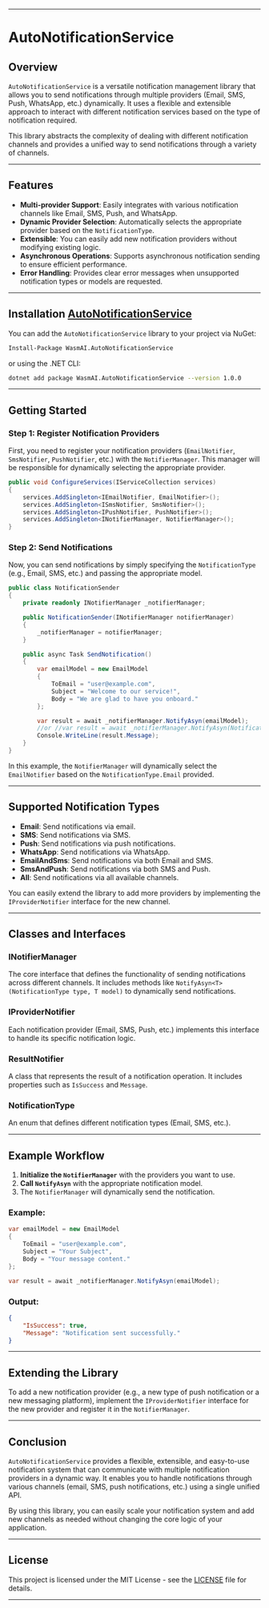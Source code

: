 ﻿
---

# **AutoNotificationService**

## Overview
`AutoNotificationService` is a versatile notification management library that allows you to send notifications through multiple providers (Email, SMS, Push, WhatsApp, etc.) dynamically. It uses a flexible and extensible approach to interact with different notification services based on the type of notification required.

This library abstracts the complexity of dealing with different notification channels and provides a unified way to send notifications through a variety of channels.

---

## Features
- **Multi-provider Support**: Easily integrates with various notification channels like Email, SMS, Push, and WhatsApp.
- **Dynamic Provider Selection**: Automatically selects the appropriate provider based on the `NotificationType`.
- **Extensible**: You can easily add new notification providers without modifying existing logic.
- **Asynchronous Operations**: Supports asynchronous notification sending to ensure efficient performance.
- **Error Handling**: Provides clear error messages when unsupported notification types or models are requested.

---

## Installation [AutoNotificationService](https://www.nuget.org/packages/WasmAI.AutoNotificationService/)

You can add the `AutoNotificationService` library to your project via NuGet:

```bash
Install-Package WasmAI.AutoNotificationService
```
or using the .NET CLI:
```bash
dotnet add package WasmAI.AutoNotificationService --version 1.0.0
```

---

## Getting Started

### Step 1: Register Notification Providers
First, you need to register your notification providers (`EmailNotifier`, `SmsNotifier`, `PushNotifier`, etc.) with the `NotifierManager`. This manager will be responsible for dynamically selecting the appropriate provider.

```csharp
public void ConfigureServices(IServiceCollection services)
{
    services.AddSingleton<IEmailNotifier, EmailNotifier>();
    services.AddSingleton<ISmsNotifier, SmsNotifier>();
    services.AddSingleton<IPushNotifier, PushNotifier>();
    services.AddSingleton<INotifierManager, NotifierManager>();
}
```

### Step 2: Send Notifications

Now, you can send notifications by simply specifying the `NotificationType` (e.g., Email, SMS, etc.) and passing the appropriate model.

```csharp
public class NotificationSender
{
    private readonly INotifierManager _notifierManager;

    public NotificationSender(INotifierManager notifierManager)
    {
        _notifierManager = notifierManager;
    }

    public async Task SendNotification()
    {
        var emailModel = new EmailModel
        {
            ToEmail = "user@example.com",
            Subject = "Welcome to our service!",
            Body = "We are glad to have you onboard."
        };

        var result = await _notifierManager.NotifyAsyn(emailModel);
        //or //var result = await _notifierManager.NotifyAsyn(NotificationType.Email, emailModel);
        Console.WriteLine(result.Message);
    }
}
```

In this example, the `NotifierManager` will dynamically select the `EmailNotifier` based on the `NotificationType.Email` provided.

---

## Supported Notification Types

- **Email**: Send notifications via email.
- **SMS**: Send notifications via SMS.
- **Push**: Send notifications via push notifications.
- **WhatsApp**: Send notifications via WhatsApp.
- **EmailAndSms**: Send notifications via both Email and SMS.
- **SmsAndPush**: Send notifications via both SMS and Push.
- **All**: Send notifications via all available channels.

You can easily extend the library to add more providers by implementing the `IProviderNotifier` interface for the new channel.

---

## Classes and Interfaces

### **INotifierManager**
The core interface that defines the functionality of sending notifications across different channels. It includes methods like `NotifyAsyn<T>(NotificationType type, T model)` to dynamically send notifications.

### **IProviderNotifier**
Each notification provider (Email, SMS, Push, etc.) implements this interface to handle its specific notification logic.

### **ResultNotifier**
A class that represents the result of a notification operation. It includes properties such as `IsSuccess` and `Message`.

### **NotificationType**
An enum that defines different notification types (Email, SMS, etc.).

---

## Example Workflow

1. **Initialize the `NotifierManager`** with the providers you want to use.
2. **Call `NotifyAsyn`** with the appropriate notification model.
3. The `NotifierManager` will dynamically  send the notification.

### Example:

```csharp
var emailModel = new EmailModel
{
    ToEmail = "user@example.com",
    Subject = "Your Subject",
    Body = "Your message content."
};

var result = await _notifierManager.NotifyAsyn(emailModel);
```

### Output:

```json
{
    "IsSuccess": true,
    "Message": "Notification sent successfully."
}
```

---

## Extending the Library

To add a new notification provider (e.g., a new type of push notification or a new messaging platform), implement the `IProviderNotifier` interface for the new provider and register it in the `NotifierManager`.

---

## Conclusion

`AutoNotificationService` provides a flexible, extensible, and easy-to-use notification system that can communicate with multiple notification providers in a dynamic way. It enables you to handle notifications through various channels (email, SMS, push notifications, etc.) using a single unified API.

By using this library, you can easily scale your notification system and add new channels as needed without changing the core logic of your application.

---

## License

This project is licensed under the MIT License - see the [LICENSE](LICENSE) file for details.

---

